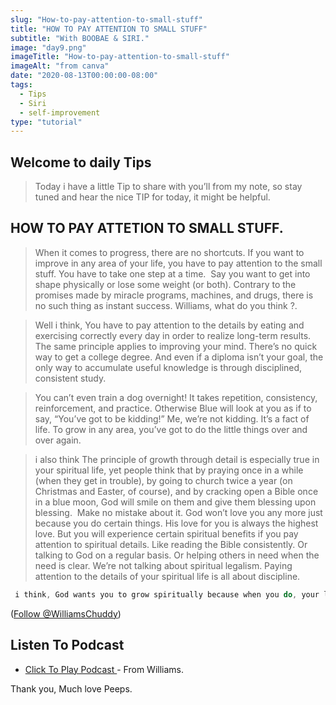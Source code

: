 ```yaml
---
slug: "How-to-pay-attention-to-small-stuff"
title: "HOW TO PAY ATTENTION TO SMALL STUFF"
subtitle: "With BOOBAE & SIRI."
image: "day9.png"
imageTitle: "How-to-pay-attention-to-small-stuff"
imageAlt: "from canva"
date: "2020-08-13T00:00:00-08:00"
tags:
  - Tips
  - Siri
  - self-improvement
type: "tutorial"
---
```



## Welcome to daily Tips

 
>Today i have a little Tip to share with you’ll from my note, so stay tuned and hear the nice TIP for today, it might be helpful.


## HOW TO PAY ATTETION TO SMALL STUFF.


> When it comes to progress, there are no shortcuts. If you want to improve in any area of your life, you have to pay attention to the small stuff. You have to take one step at a time. 
Say you want to get into shape physically or lose some weight (or both). Contrary to the promises made by miracle programs, machines, and drugs, there is no such thing as instant success. Williams, what do you think ?.

> Well i think, You have to pay attention to the details by eating and exercising correctly every day in order to realize long-term results. The same principle applies to improving your mind. There’s no quick way to get a college degree. And even if a diploma isn’t your goal, the only way to accumulate useful knowledge is through disciplined, consistent study.

> You can’t even train a dog overnight! It takes repetition, consistency, reinforcement, and practice. Otherwise Blue will look at you as if to say, “You’ve got to be kidding!” Me, we’re not kidding. It’s a fact of life. To grow in any area, you’ve got to do the little things over and over again. 

> i also think The principle of growth through detail is especially true in your spiritual life, yet people think that by praying once in a while (when they get in trouble), by going to church twice a year (on Christmas and Easter, of course), and by cracking open a Bible once in a blue moon, God will smile on them and give them blessing upon blessing. 
Make no mistake about it. God won’t love you any more just because you do certain things. His love for you is always the highest love. But you will experience certain spiritual benefits if you pay attention to spiritual details. Like reading the Bible consistently. Or talking to God on a regular basis. Or helping others in need when the need is clear. We’re not talking about spiritual legalism. Paying attention to the details of your spiritual life is all about discipline. 


```javascript
 i think, God wants you to grow spiritually because when you do, your life becomes more meaningful and more satisfying. Just like you feel when you make the consistent effort to improve physically, you will feel great about yourself when you make the effort to improve spiritually. And even better than that, the people around you will experience the benefits of your growth.
 ```



 (<a href="https://twitter.com/WilliamsChuddy?ref_src=twsrc%5Etfw" class="twitter-follow-button" data-show-count="false">Follow @WilliamsChuddy</a><script async src="https://platform.twitter.com/widgets.js" charset="utf-8"></script>)



## Listen To Podcast

- [ Click To Play Podcast ](https://anchor.fm/boobaeblog/episodes/Why-You-Should-Pay-Attention-To-Small-Stuff-ei2qr8) - From Williams.

Thank you, Much love Peeps.


